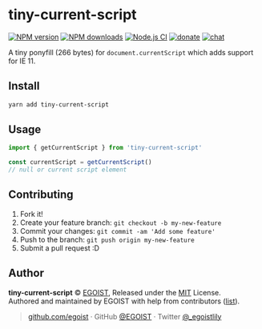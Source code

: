 # tiny-current-script

[![NPM version](https://badgen.net/npm/v/tiny-current-script)](https://npmjs.com/package/tiny-current-script) [![NPM downloads](https://badgen.net/npm/dm/tiny-current-script)](https://npmjs.com/package/tiny-current-script) [![Node.js CI](https://github.com/egoist/tiny-current-script/workflows/Node.js%20CI/badge.svg)](https://github.com/egoist/tiny-current-script/actions) [![donate](https://badgen.net/badge/support%20me/donate/ff69b4)](https://github.com/sposors/egoist) [![chat](https://badgen.net/badge/chat%20on/discord/7289DA)](https://chat.egoist.sh)

A tiny ponyfill (266 bytes) for `document.currentScript` which adds support for IE 11.

## Install

```bash
yarn add tiny-current-script
```

## Usage

```js
import { getCurrentScript } from 'tiny-current-script'

const currentScript = getCurrentScript()
// null or current script element
```

## Contributing

1. Fork it!
2. Create your feature branch: `git checkout -b my-new-feature`
3. Commit your changes: `git commit -am 'Add some feature'`
4. Push to the branch: `git push origin my-new-feature`
5. Submit a pull request :D

## Author

**tiny-current-script** © [EGOIST](https://github.com/egoist), Released under the [MIT](./LICENSE) License.<br>
Authored and maintained by EGOIST with help from contributors ([list](https://github.com/egoist/tiny-current-script/contributors)).

> [github.com/egoist](https://github.com/egoist) · GitHub [@EGOIST](https://github.com/egoist) · Twitter [@\_egoistlily](https://twitter.com/_egoistlily)
